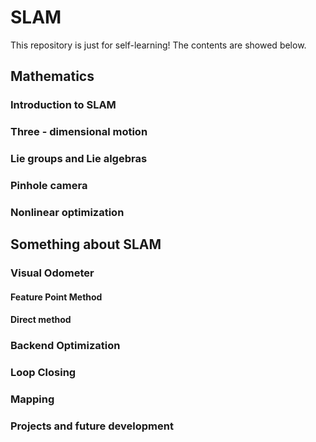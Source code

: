 # SLAM

This repository is just for self-learning!
The contents are showed below.

## Mathematics

### Introduction to SLAM

### Three - dimensional motion

### Lie groups and Lie algebras

### Pinhole camera

### Nonlinear optimization

## Something about SLAM

### Visual Odometer
#### Feature Point Method
#### Direct method

### Backend Optimization

### Loop Closing

### Mapping

### Projects and future development